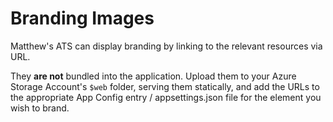 # Branding Images

Matthew's ATS can display branding by linking to the relevant resources via URL.

They __are not__ bundled into the application. Upload them to your Azure Storage Account's `$web` folder, serving them statically, and add the URLs to the appropriate App Config entry / appsettings.json file for the element you wish to brand.
